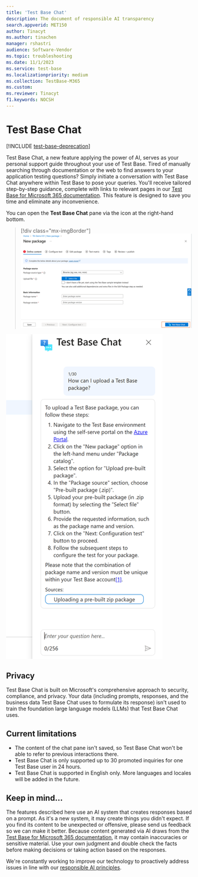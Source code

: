 ```yaml
---
title: 'Test Base Chat'
description: The document of responsible AI transparency
search.appverid: MET150
author: Tinacyt
ms.author: tinachen
manager: rshastri
audience: Software-Vendor
ms.topic: troubleshooting
ms.date: 11/1/2023
ms.service: test-base
ms.localizationpriority: medium
ms.collection: TestBase-M365
ms.custom:
ms.reviewer: Tinacyt
f1.keywords: NOCSH
---
```


# Test Base Chat

[!INCLUDE [test-base-deprecation](./includes/test-base-deprecation.md)]

Test Base Chat, a new feature applying the power of AI, serves as your personal support guide throughout your use of Test Base. Tired of manually searching through documentation or the web to find answers to your application testing questions? Simply initiate a conversation with Test Base Chat anywhere within Test Base to pose your queries. You'll receive tailored step-by-step guidance, complete with links to relevant pages in our [Test Base for Microsoft 365 documentation](./index.yml). This feature is designed to save you time and eliminate any inconvenience.

You can open the **Test Base Chat** pane via the icon at the right-hand bottom.

> [!div class="mx-imgBorder"]
> [![Screenshot of the test base chat button.](Media/testbasechat1.png)](Media/testbasechat1.png#lightbox)

![Screenshot of the test base chat page.](Media/testbasechat2.png)

## Privacy

Test Base Chat is built on Microsoft's comprehensive approach to security, compliance, and privacy. Your data (including prompts, responses, and the business data Test Base Chat uses to formulate its response) isn't used to train the foundation large language models (LLMs) that Test Base Chat uses.

## Current limitations

- The content of the chat pane isn't saved, so Test Base Chat won't be able to refer to previous interactions there.
- Test Base Chat is only supported up to 30 promoted inquiries for one Test Base user in 24 hours.
- Test Base Chat is supported in English only. More languages and locales will be added in the future.

## Keep in mind...

The features described here use an AI system that creates responses based on a prompt. As it's a new system, it may create things you didn't expect. If you find its content to be unexpected or offensive, please send us feedback so we can make it better. Because content generated via AI draws from the [Test Base for Microsoft 365 documentation](./index.yml), it may contain inaccuracies or sensitive material. Use your own judgment and double check the facts before making decisions or taking action based on the responses. 

We're constantly working to improve our technology to proactively address issues in line with our [responsible AI principles](https://www.microsoft.com/ai/our-approach?activetab=pivot1:primaryr5). 

